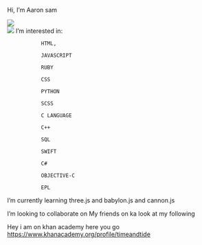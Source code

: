 Hi, I’m Aaron sam


<img src="https://github-readme-stats.vercel.app/api?username=timeandtid&hide=contribs,prs&show_icons=true&theme=synthwave">
<br><img src="https://github-readme-stats.vercel.app/api/top-langs/?username=timeandtid&layout=compact">
I’m interested in:

               HTML,
               
               JAVASCRIPT
               
               RUBY
               
               CSS
               
               PYTHON 
               
               SCSS
               
               C LANGUAGE
               
               C++
               
               SQL
               
               SWIFT
               
               C#
               
               OBJECTIVE-C
               
               EPL 
               
             
               
I’m currently learning three.js and babylon.js and cannon.js


I’m looking to collaborate on My friends on ka look at my following


Hey i am on khan academy here you go
https://www.khanacademy.org/profile/timeandtide




